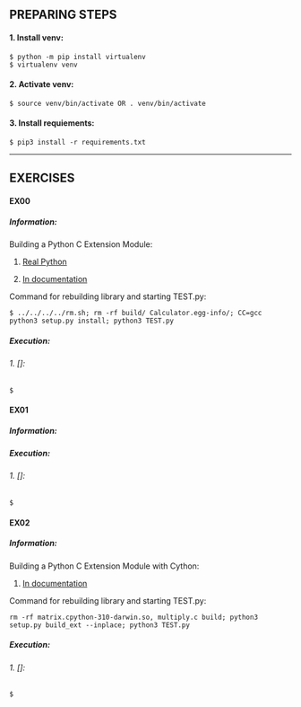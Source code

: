 ## PREPARING STEPS
#### 1. Install venv:
```shell
$ python -m pip install virtualenv
$ virtualenv venv
```

#### 2. Activate venv:
```shell
$ source venv/bin/activate OR . venv/bin/activate
```

#### 3. Install requiements:
```shell
$ pip3 install -r requirements.txt
```

---
## EXERCISES

#### EX00 
##### Information:

Building a Python C Extension Module:
1. [Real Python](https://realpython.com/build-python-c-extension-module/#raising-exceptions)

2. [In documentation](https://python.readthedocs.io/en/v2.7.2/extending/extending.html)

Command for rebuilding library and starting TEST.py:
```shell
$ ../../../../rm.sh; rm -rf build/ Calculator.egg-info/; CC=gcc python3 setup.py install; python3 TEST.py
```

##### Execution:
###### 1. []:
```shell
$ 
```

#### EX01
##### Information:

##### Execution:
###### 1. []:
```shell
$ 
```

#### EX02
##### Information:
Building a Python C Extension Module with Cython:
1. [In documentation](https://cython.readthedocs.io/en/latest/src/tutorial/cython_tutorial.html)

Command for rebuilding library and starting TEST.py:
```shell
rm -rf matrix.cpython-310-darwin.so, multiply.c build; python3 setup.py build_ext --inplace; python3 TEST.py
```

##### Execution:
###### 1. []:
```shell
$ 
```


